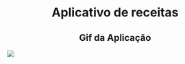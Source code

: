 <h1 align="center"> Aplicativo de receitas</h1>

<h2 align="center"> Gif da Aplicação </h2>

![](//1708296376517_rt2av.gif)
